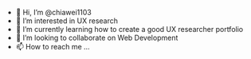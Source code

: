 - 👋 Hi, I’m @chiawei1103
- 👀 I’m interested in UX research
- 🌱 I’m currently learning how to create a good UX researcher portfolio
- 💞️ I’m looking to collaborate on Web Development
- 📫 How to reach me ...

<!---
chiawei1103/chiawei1103 is a ✨ special ✨ repository because its `README.md` (this file) appears on your GitHub profile.
You can click the Preview link to take a look at your changes.
--->
